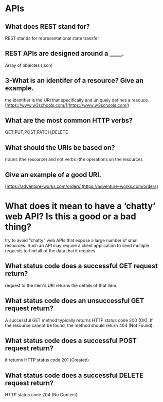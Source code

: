 #  APIs

## What does REST stand for?
REST stands for representational state transfer
## REST APIs are designed around a ____.
Array of objectes (json)
## 3-What is an identifer of a resource? Give an example.
the identifier is the URI that specifically and uniquely defines a resouce. [https://www.w3schools.com/](https://www.w3schools.com/)

## What are the most common HTTP verbs?

GET,PUT,POST,PATCH,DELETE

## What should the URIs be based on?
nouns (the resource) and not verbs (the operations on the resource).

## Give an example of a good URI.

[https://adventure-works.com/orders](https://adventure-works.com/orders)


# What does it mean to have a ‘chatty’ web API? Is this a good or a bad thing?

try to avoid "chatty" web APIs that expose a large number of small resources. Such an API may require a client application to send multiple requests to find all of the data that it requires. 

## What status code does a successful GET request return?

 request to the item's URI returns the details of that item.
## What status code does an unsuccessful GET request return?

A successful GET method typically returns HTTP status code 200 (OK). If the resource cannot be found, the method should return 404 (Not Found).
## What status code does a successful POST request return?

it returns HTTP status code 201 (Created)
## What status code does a successful DELETE request return?
 HTTP status code 204 (No Content)